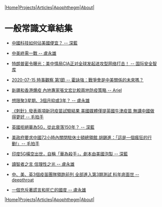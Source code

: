 |[Home](/README.md)|[Projects](/projects.md)|[Articles](/articles.md)|[Apophthegm](/apophthegm.md)|[About](/about.md)|

# 一般常識文章結集


- [中國科技如何佔美國便宜？ -- 深藍](https://www.bastillepost.com/hongkong/article/6793384-%E4%B8%AD%E5%9C%8B%E7%A7%91%E6%8A%80%E5%A6%82%E4%BD%95%E4%BD%94%E7%BE%8E%E5%9C%8B%E4%BE%BF%E5%AE%9C%EF%BC%9F)  

- [中美終需一戰 -- 盧永雄](https://www.bastillepost.com/hongkong/article/6795470-%E4%B8%AD%E7%BE%8E%E7%B5%82%E9%9C%80%E4%B8%80%E6%88%B0)  

- [特朗普密令曝光：美中情局CIA正对全球发起进攻型网络打击！ -- 国际安全智库](https://www.freebuf.com/news/243708.html)  

- [2020-07-15 時事觀察 第1節 -- 霍詠強：戰爭會是中美關係的未來嗎？](https://www.youtube.com/watch?v=n-Iowe6e_VU)  

- [新疆和香港爆疫 內地專家張文宏比較兩地防疫策略 -- Ariel](https://www.bastillepost.com/hongkong/article/6802266-%E6%96%B0%E7%96%86%E5%92%8C%E9%A6%99%E6%B8%AF%E7%88%86%E7%96%AB-%E5%85%A7%E5%9C%B0%E5%B0%88%E5%AE%B6%E5%BC%B5%E6%96%87%E5%AE%8F%E6%AF%94%E8%BC%83%E5%85%A9%E5%9C%B0%E9%98%B2%E7%96%AB%E7%AD%96%E7%95%A5)  

- [想限聚3星期、3個月抑或3年？ -- 盧永雄](https://www.bastillepost.com/hongkong/article/6809834-%E6%83%B3%E9%99%90%E8%81%9A3%E6%98%9F%E6%9C%9F%E3%80%813%E5%80%8B%E6%9C%88%E6%8A%91%E6%88%963%E5%B9%B4%EF%BC%9F)  

- [《刺針》發表兩項新冠疫苗試驗結果 美國媒體僅提英國牛津疫苗 無講中國做得更好 -- 毛拍手](https://www.bastillepost.com/hongkong/article/6815349-%E3%80%8A%E5%88%BA%E9%87%9D%E3%80%8B%E7%99%BC%E8%A1%A8%E5%85%A9%E9%A0%85%E6%96%B0%E5%86%A0%E7%96%AB%E8%8B%97%E8%A9%A6%E9%A9%97%E7%B5%90%E6%9E%9C-%E7%BE%8E%E5%9C%8B%E5%AA%92%E9%AB%94%E5%83%85%E6%8F%90)  

- [英國拒絕華為5G，從此衰落150年？ -- 深藍](https://www.bastillepost.com/hongkong/article/6815093-%E8%8B%B1%E5%9C%8B%E6%8B%92%E7%B5%95%E8%8F%AF%E7%82%BA5g%EF%BC%8C%E5%BE%9E%E6%AD%A4%E8%A1%B0%E8%90%BD150%E5%B9%B4%EF%BC%9F)  

- [美政府要求中國72小時內關閉駐休士頓總領館 胡錫進：「這是一個瘋狂的行動!」-- 毛拍手](https://www.google.com/search?client=ubuntu&hs=w5E&channel=fs&ei=_Q8YX9ncNaremAXIooiQBA&q=bastillepost.com+6818694&oq=bastillepost.com+6818694&gs_lcp=CgZwc3ktYWIQAzIFCAAQzQIyBQgAEM0CMgUIABDNAjIFCAAQzQI6BQghEKABUK_ZA1ijngRgpaEEaANwAHgAgAGPAYgB8gaSAQQxMC4ymAEAoAEBqgEHZ3dzLXdpesABAQ&sclient=psy-ab&ved=0ahUKEwiZz47QzuDqAhUqL6YKHUgRAkIQ4dUDCAs&uact=5)  

- [印度5G橫空出世，自稱「華為殺手」，劇本由美國泡製 -- 深藍](https://www.bastillepost.com/hongkong/article/6820905-%E5%8D%B0%E5%BA%A65g%E6%A9%AB%E7%A9%BA%E5%87%BA%E4%B8%96%EF%BC%8C%E8%87%AA%E7%A8%B1%E3%80%8C%E8%8F%AF%E7%82%BA%E6%AE%BA%E6%89%8B%E3%80%8D%EF%BC%8C%E5%8A%87%E6%9C%AC%E7%94%B1%E7%BE%8E%E5%9C%8B%E6%B3%A1)  

- [讀智者之言 信理性之光 -- 盧永雄](https://www.bastillepost.com/hongkong/article/6816253-%e8%ae%80%e6%99%ba%e8%80%85%e4%b9%8b%e8%a8%80-%e4%bf%a1%e7%90%86%e6%80%a7%e4%b9%8b%e5%85%89)  

- [中、美、英3個疫苖團隊領跑前列 全部進入第3期測試 料年底面世 -- deepthroat](https://www.bastillepost.com/hongkong/article/6818694-%e4%b8%ad%e3%80%81%e7%be%8e%e3%80%81%e8%8b%b13%e5%80%8b%e7%96%ab%e8%8b%96%e5%9c%98%e9%9a%8a%e9%a0%98%e8%b7%91%e5%89%8d%e5%88%97-%e5%85%a8%e9%83%a8%e9%80%b2%e5%85%a5%e7%ac%ac3%e6%9c%9f%e6%b8%ac)  

- [一個充斥著謊言和死亡的國度 -- 盧永雄](https://www.bastillepost.com/hongkong/article/6822180-%e4%b8%80%e5%80%8b%e5%85%85%e6%96%a5%e8%91%97%e8%ac%8a%e8%a8%80%e5%92%8c%e6%ad%bb%e4%ba%a1%e7%9a%84%e5%9c%8b%e5%ba%a6)  

|[Home](/README.md)|[Projects](/projects.md)|[Articles](/articles.md)|[Apophthegm](/apophthegm.md)|[About](/about.md)|
